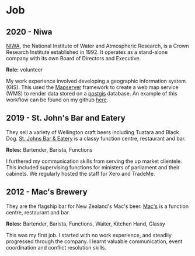 # Job

## 2020 -  Niwa
[NIWA](https://niwa.co.nz/about/our-company), the National Institute of Water and Atmospheric Research, is a Crown Research Institute established in 1992. It operates as a stand-alone company with its own Board of Directors and Executive.

**Role:** volunteer

My work experience involved developing a geographic information system (GIS). This used the [Mapserver](https://mapserver.org/) framework to create a web map service (WMS) to render data stored on a [postgis](https://postgis.net/) database. An example of this workflow can be found on my github [here](https://github.com/woodRock/solid-waffle).

## 2019 - St. John's Bar and Eatery
They sell a variety of Wellington craft beers including Tuatara and Black Dog. [St. Johns Bar & Eatery](https://www.stjohnsbar.co.nz/) is a classy function centre, restaurant and bar.

**Roles:** Bartender, Barista, Functions

I furthered my communication skills from serving the up market clientele. This included supervising functions for ministers of parliament and their cabinets. We regularly hosted the staff for Xero and TradeMe.

## 2012 - Mac's Brewery
They are the flagship bar for New Zealand's Mac's beer. [Mac's](https://macs.co.nz/our-story/) is a function centre, restaurant and bar.

**Roles:** Bartender, Barista, Functions, Waiter, Kitchen Hand, Glassy

This was my first job. I started with no work experience, and steadily progressed through the company. I learnt valuable communication, event coordination and conflict resolution skills.
